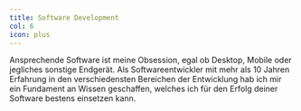 ```yaml
---
title: Software Development
col: 6
icon: plus
---
```


Ansprechende Software ist meine Obsession, egal ob Desktop, Mobile oder jegliches sonstige Endgerät. Als Softwareentwickler mit mehr als 10 Jahren Erfahrung in den verschiedensten Bereichen der Entwicklung hab ich mir ein Fundament an Wissen geschaffen, welches ich für den Erfolg deiner Software bestens einsetzen kann.
